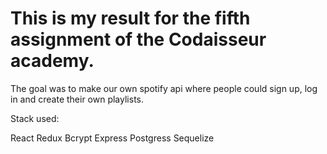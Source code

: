 # This is my result for the fifth assignment of the Codaisseur academy.

The goal was to make our own spotify api where people could sign up, log in and create their own playlists.

Stack used:

React
Redux
Bcrypt
Express
Postgress
Sequelize

